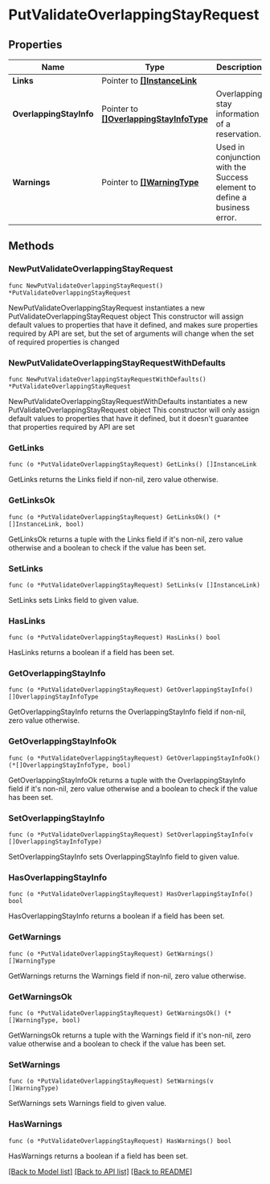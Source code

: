 # PutValidateOverlappingStayRequest

## Properties

Name | Type | Description | Notes
------------ | ------------- | ------------- | -------------
**Links** | Pointer to [**[]InstanceLink**](InstanceLink.md) |  | [optional] 
**OverlappingStayInfo** | Pointer to [**[]OverlappingStayInfoType**](OverlappingStayInfoType.md) | Overlapping stay information of a reservation. | [optional] 
**Warnings** | Pointer to [**[]WarningType**](WarningType.md) | Used in conjunction with the Success element to define a business error. | [optional] 

## Methods

### NewPutValidateOverlappingStayRequest

`func NewPutValidateOverlappingStayRequest() *PutValidateOverlappingStayRequest`

NewPutValidateOverlappingStayRequest instantiates a new PutValidateOverlappingStayRequest object
This constructor will assign default values to properties that have it defined,
and makes sure properties required by API are set, but the set of arguments
will change when the set of required properties is changed

### NewPutValidateOverlappingStayRequestWithDefaults

`func NewPutValidateOverlappingStayRequestWithDefaults() *PutValidateOverlappingStayRequest`

NewPutValidateOverlappingStayRequestWithDefaults instantiates a new PutValidateOverlappingStayRequest object
This constructor will only assign default values to properties that have it defined,
but it doesn't guarantee that properties required by API are set

### GetLinks

`func (o *PutValidateOverlappingStayRequest) GetLinks() []InstanceLink`

GetLinks returns the Links field if non-nil, zero value otherwise.

### GetLinksOk

`func (o *PutValidateOverlappingStayRequest) GetLinksOk() (*[]InstanceLink, bool)`

GetLinksOk returns a tuple with the Links field if it's non-nil, zero value otherwise
and a boolean to check if the value has been set.

### SetLinks

`func (o *PutValidateOverlappingStayRequest) SetLinks(v []InstanceLink)`

SetLinks sets Links field to given value.

### HasLinks

`func (o *PutValidateOverlappingStayRequest) HasLinks() bool`

HasLinks returns a boolean if a field has been set.

### GetOverlappingStayInfo

`func (o *PutValidateOverlappingStayRequest) GetOverlappingStayInfo() []OverlappingStayInfoType`

GetOverlappingStayInfo returns the OverlappingStayInfo field if non-nil, zero value otherwise.

### GetOverlappingStayInfoOk

`func (o *PutValidateOverlappingStayRequest) GetOverlappingStayInfoOk() (*[]OverlappingStayInfoType, bool)`

GetOverlappingStayInfoOk returns a tuple with the OverlappingStayInfo field if it's non-nil, zero value otherwise
and a boolean to check if the value has been set.

### SetOverlappingStayInfo

`func (o *PutValidateOverlappingStayRequest) SetOverlappingStayInfo(v []OverlappingStayInfoType)`

SetOverlappingStayInfo sets OverlappingStayInfo field to given value.

### HasOverlappingStayInfo

`func (o *PutValidateOverlappingStayRequest) HasOverlappingStayInfo() bool`

HasOverlappingStayInfo returns a boolean if a field has been set.

### GetWarnings

`func (o *PutValidateOverlappingStayRequest) GetWarnings() []WarningType`

GetWarnings returns the Warnings field if non-nil, zero value otherwise.

### GetWarningsOk

`func (o *PutValidateOverlappingStayRequest) GetWarningsOk() (*[]WarningType, bool)`

GetWarningsOk returns a tuple with the Warnings field if it's non-nil, zero value otherwise
and a boolean to check if the value has been set.

### SetWarnings

`func (o *PutValidateOverlappingStayRequest) SetWarnings(v []WarningType)`

SetWarnings sets Warnings field to given value.

### HasWarnings

`func (o *PutValidateOverlappingStayRequest) HasWarnings() bool`

HasWarnings returns a boolean if a field has been set.


[[Back to Model list]](../README.md#documentation-for-models) [[Back to API list]](../README.md#documentation-for-api-endpoints) [[Back to README]](../README.md)


